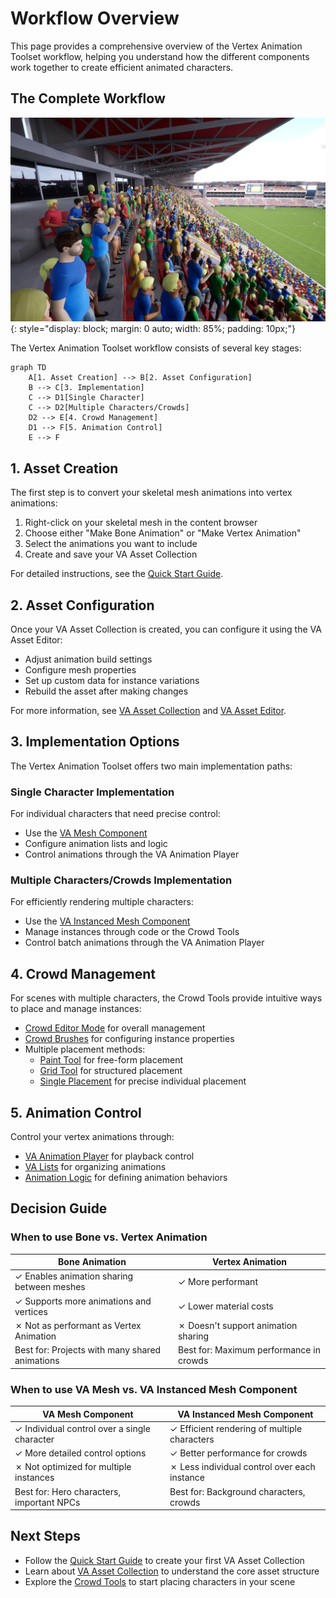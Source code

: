 # Workflow Overview

This page provides a comprehensive overview of the Vertex Animation Toolset workflow, helping you understand how the different components work together to create efficient animated characters.

## The Complete Workflow

![Workflow Overview](assets/Crowd_01.jpg){: style="display: block; margin: 0 auto; width: 85%; padding: 10px;"}

The Vertex Animation Toolset workflow consists of several key stages:

```mermaid
graph TD
    A[1. Asset Creation] --> B[2. Asset Configuration]
    B --> C[3. Implementation]
    C --> D1[Single Character]
    C --> D2[Multiple Characters/Crowds]
    D2 --> E[4. Crowd Management]
    D1 --> F[5. Animation Control]
    E --> F
```

## 1. Asset Creation

The first step is to convert your skeletal mesh animations into vertex animations:

1. Right-click on your skeletal mesh in the content browser
2. Choose either "Make Bone Animation" or "Make Vertex Animation"
3. Select the animations you want to include
4. Create and save your VA Asset Collection

For detailed instructions, see the [Quick Start Guide](quick-start.md).

## 2. Asset Configuration

Once your VA Asset Collection is created, you can configure it using the VA Asset Editor:

- Adjust animation build settings
- Configure mesh properties
- Set up custom data for instance variations
- Rebuild the asset after making changes

For more information, see [VA Asset Collection](va-asset-collection.md) and [VA Asset Editor](va-asset-editor.md).

## 3. Implementation Options

The Vertex Animation Toolset offers two main implementation paths:

### Single Character Implementation

For individual characters that need precise control:

- Use the [VA Mesh Component](vertex-anim-mesh-component.md)
- Configure animation lists and logic
- Control animations through the VA Animation Player

### Multiple Characters/Crowds Implementation

For efficiently rendering multiple characters:

- Use the [VA Instanced Mesh Component](vertex-anim-instanced-mesh-component.md)
- Manage instances through code or the Crowd Tools
- Control batch animations through the VA Animation Player

## 4. Crowd Management

For scenes with multiple characters, the Crowd Tools provide intuitive ways to place and manage instances:

- [Crowd Editor Mode](crowd-tools-editor-mode.md) for overall management
- [Crowd Brushes](crowd-brushes.md) for configuring instance properties
- Multiple placement methods:
  - [Paint Tool](crowd-tools-paint.md) for free-form placement
  - [Grid Tool](crowd-tools-grid.md) for structured placement
  - [Single Placement](crowd-tools-single.md) for precise individual placement

## 5. Animation Control

Control your vertex animations through:

- [VA Animation Player](va-animation-player.md) for playback control
- [VA Lists](vertex-anim-lists.md) for organizing animations
- [Animation Logic](animation-logic.md) for defining animation behaviors

## Decision Guide

### When to use Bone vs. Vertex Animation

| Bone Animation | Vertex Animation |
|----------------|------------------|
| ✓ Enables animation sharing between meshes | ✓ More performant |
| ✓ Supports more animations and vertices | ✓ Lower material costs |
| ✗ Not as performant as Vertex Animation | ✗ Doesn't support animation sharing |
| Best for: Projects with many shared animations | Best for: Maximum performance in crowds |

### When to use VA Mesh vs. VA Instanced Mesh Component

| VA Mesh Component | VA Instanced Mesh Component |
|-------------------|----------------------------|
| ✓ Individual control over a single character | ✓ Efficient rendering of multiple characters |
| ✓ More detailed control options | ✓ Better performance for crowds |
| ✗ Not optimized for multiple instances | ✗ Less individual control over each instance |
| Best for: Hero characters, important NPCs | Best for: Background characters, crowds |

## Next Steps

- Follow the [Quick Start Guide](quick-start.md) to create your first VA Asset Collection
- Learn about [VA Asset Collection](va-asset-collection.md) to understand the core asset structure
- Explore the [Crowd Tools](crowd-tools-editor-mode.md) to start placing characters in your scene
